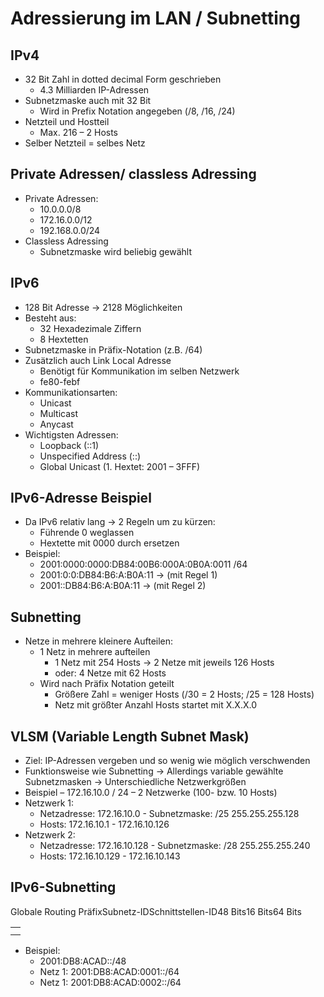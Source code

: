Adressierung im LAN / Subnetting
====

IPv4
----

- 32 Bit Zahl in dotted decimal Form geschrieben
   - 4.3 Milliarden IP-Adressen 
- Subnetzmaske auch mit 32 Bit
   - Wird in Prefix Notation angegeben (/8, /16, /24)
- Netzteil und Hostteil 
   - Max. 216 – 2 Hosts
- Selber Netzteil = selbes Netz

Private Adressen/ classless Adressing
----

- Private Adressen:
   - 10.0.0.0/8
   - 172.16.0.0/12
   - 192.168.0.0/24
- Classless Adressing
   - Subnetzmaske wird beliebig gewählt

IPv6
----

- 128 Bit Adresse -> 2128 Möglichkeiten
- Besteht aus:
   - 32 Hexadezimale Ziffern
   - 8 Hextetten
- Subnetzmaske in Präfix-Notation (z.B. /64)
- Zusätzlich auch Link Local Adresse
   - Benötigt für Kommunikation im selben Netzwerk
   - fe80-febf
- Kommunikationsarten:
   - Unicast
   - Multicast
   - Anycast
- Wichtigsten Adressen:
   - Loopback (::1)
   - Unspecified Address (::)
   - Global Unicast (1. Hextet: 2001 – 3FFF)

IPv6-Adresse Beispiel
----

- Da IPv6 relativ lang -> 2 Regeln um zu kürzen:
   - Führende 0 weglassen
   - Hextette mit 0000 durch ersetzen
- Beispiel:
   - 2001:0000:0000:DB84:00B6:000A:0B0A:0011 /64
   - 2001:0:0:DB84:B6:A:B0A:11 -> (mit Regel 1)
   - 2001::DB84:B6:A:B0A:11 -> (mit Regel 2)

Subnetting
----

- Netze in mehrere kleinere Aufteilen: 
   - 1 Netz in mehrere aufteilen
      - 1 Netz mit 254 Hosts -> 2 Netze mit jeweils 126 Hosts
      - oder: 4 Netze mit 62 Hosts
   - Wird nach Präfix Notation geteilt
      - Größere Zahl = weniger Hosts (/30 = 2 Hosts; /25 = 128 Hosts)
      - Netz mit größter Anzahl Hosts startet mit X.X.X.0

VLSM (Variable Length Subnet Mask)
----

- Ziel: IP-Adressen vergeben und so wenig wie möglich verschwenden
- Funktionsweise wie Subnetting
   -> Allerdings variable gewählte Subnetzmasken -> Unterschiedliche Netzwerkgrößen
- Beispiel – 172.16.10.0 / 24 – 2 Netzwerke (100- bzw. 10 Hosts)
- Netzwerk 1:
   - Netzadresse: 172.16.10.0 - Subnetzmaske: /25 255.255.255.128
   - Hosts: 172.16.10.1 - 172.16.10.126
- Netzwerk 2:
   - Netzadresse: 172.16.10.128 - Subnetzmaske: /28 255.255.255.240
   - Hosts: 172.16.10.129 - 172.16.10.143

IPv6-Subnetting
----

<table>
	<td>
		<tr>Globale Routing Präfix</tr>
		<tr>Subnetz-ID</tr>
		<tr>Schnittstellen-ID</tr>
	</td>
	<td>
		<tr>48 Bits</tr>
		<tr>16 Bits</tr>
		<tr>64 Bits</tr>
	</td>
</table>

- Beispiel:
   - 2001:DB8:ACAD::/48
   - Netz 1: 2001:DB8:ACAD:0001::/64
   - Netz 1: 2001:DB8:ACAD:0002::/64

